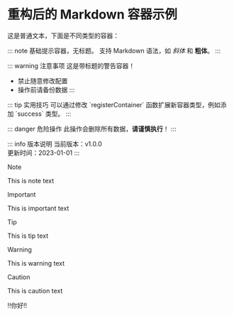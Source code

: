 # 重构后的 Markdown 容器示例

这是普通文本，下面是不同类型的容器：

::: note
基础提示容器，无标题。
支持 Markdown 语法，如 *斜体* 和 **粗体**。
:::

::: warning 注意事项
这是带标题的警告容器！
- 禁止随意修改配置
- 操作前请备份数据
:::

::: tip 实用技巧
可以通过修改 \`registerContainer\` 函数扩展新容器类型，例如添加 \`success\` 类型。
:::

::: danger 危险操作
此操作会删除所有数据，**请谨慎执行**！
:::

::: info 版本说明
当前版本：v1.0.0  
更新时间：2023-01-01
:::

> [!note]
> This is note text

> [!important]
> This is important text

> [!tip]
> This is tip text

> [!warning]
> This is warning text

> [!caution]
> This is caution text

!!你好!!